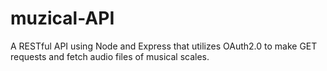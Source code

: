 # muzical-API

A RESTful API using Node and Express that utilizes OAuth2.0 to make GET requests and fetch audio files of musical scales.

